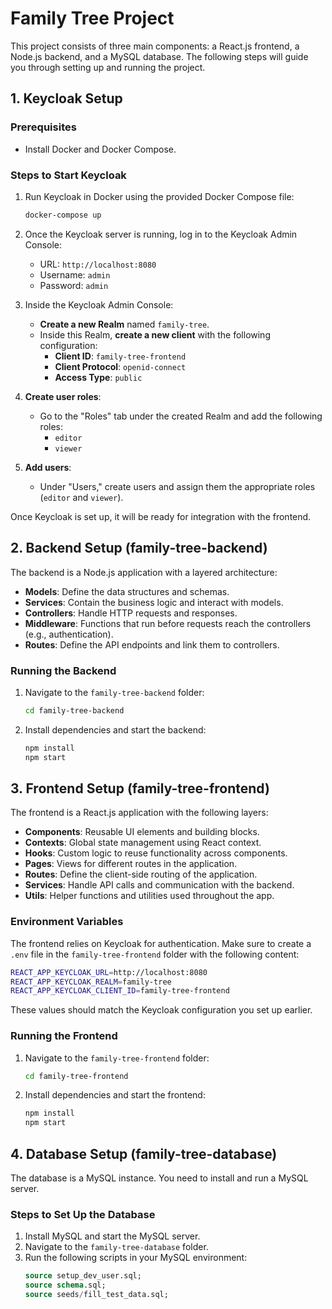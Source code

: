 # Family Tree Project

This project consists of three main components: a React.js frontend, a Node.js backend, and a MySQL database. The following steps will guide you through setting up and running the project.

## 1. Keycloak Setup

### Prerequisites
- Install Docker and Docker Compose.

### Steps to Start Keycloak
1. Run Keycloak in Docker using the provided Docker Compose file:
   ```bash
   docker-compose up
   ```

2. Once the Keycloak server is running, log in to the Keycloak Admin Console:
   - URL: `http://localhost:8080`
   - Username: `admin`
   - Password: `admin`

3. Inside the Keycloak Admin Console:
   - **Create a new Realm** named `family-tree`.
   - Inside this Realm, **create a new client** with the following configuration:
     - **Client ID**: `family-tree-frontend`
     - **Client Protocol**: `openid-connect`
     - **Access Type**: `public`

4. **Create user roles**:
   - Go to the "Roles" tab under the created Realm and add the following roles:
     - `editor`
     - `viewer`

5. **Add users**:
   - Under "Users," create users and assign them the appropriate roles (`editor` and `viewer`).

Once Keycloak is set up, it will be ready for integration with the frontend.

## 2. Backend Setup (family-tree-backend)

The backend is a Node.js application with a layered architecture:

- **Models**: Define the data structures and schemas.
- **Services**: Contain the business logic and interact with models.
- **Controllers**: Handle HTTP requests and responses.
- **Middleware**: Functions that run before requests reach the controllers (e.g., authentication).
- **Routes**: Define the API endpoints and link them to controllers.

### Running the Backend
1. Navigate to the `family-tree-backend` folder:
   ```bash
   cd family-tree-backend
   ```
2. Install dependencies and start the backend:
   ```bash
   npm install
   npm start
   ```

## 3. Frontend Setup (family-tree-frontend)

The frontend is a React.js application with the following layers:

- **Components**: Reusable UI elements and building blocks.
- **Contexts**: Global state management using React context.
- **Hooks**: Custom logic to reuse functionality across components.
- **Pages**: Views for different routes in the application.
- **Routes**: Define the client-side routing of the application.
- **Services**: Handle API calls and communication with the backend.
- **Utils**: Helper functions and utilities used throughout the app.

### Environment Variables
The frontend relies on Keycloak for authentication. Make sure to create a `.env` file in the `family-tree-frontend` folder with the following content:

```bash
REACT_APP_KEYCLOAK_URL=http://localhost:8080
REACT_APP_KEYCLOAK_REALM=family-tree
REACT_APP_KEYCLOAK_CLIENT_ID=family-tree-frontend
```

These values should match the Keycloak configuration you set up earlier.

### Running the Frontend
1. Navigate to the `family-tree-frontend` folder:
   ```bash
   cd family-tree-frontend
   ```
2. Install dependencies and start the frontend:
   ```bash
   npm install
   npm start
   ```

## 4. Database Setup (family-tree-database)

The database is a MySQL instance. You need to install and run a MySQL server.

### Steps to Set Up the Database
1. Install MySQL and start the MySQL server.
2. Navigate to the `family-tree-database` folder.
3. Run the following scripts in your MySQL environment:
   ```sql
   source setup_dev_user.sql;
   source schema.sql;
   source seeds/fill_test_data.sql;
   ```